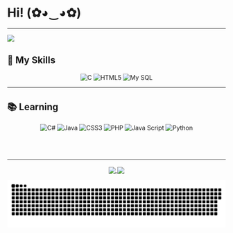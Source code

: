 # Hi! (✿◕‿◕✿)
<hr>

<img align="left" src="https://cdn.pixabay.com/photo/2014/09/03/20/15/shoes-434918__340.jpg" style="max-width:100%;"></img>
<br>

## 🌟 My Skills
<div align="center">
<img align="center" src="https://cdn.jsdelivr.net/gh/devicons/devicon/icons/c/c-line.svg" alt="C" width="40" height="40" style="max-width:100%;"></img>
<img align="center" src="https://cdn.jsdelivr.net/gh/devicons/devicon/icons/html5/html5-plain.svg" alt="HTML5" width="40" height="40" style="max-width:100%;"></img>
<img align="center" src="https://cdn.jsdelivr.net/gh/devicons/devicon/icons/mysql/mysql-plain.svg" alt="My SQL" width="40" height="40" style="max-width:100%;"></img>
<hr>
</div>

## 📚 Learning
<div align="center">
<img align="center" src="https://cdn.jsdelivr.net/gh/devicons/devicon/icons/csharp/csharp-line.svg" alt="C#" width="40" height="40" style="max-width:100%;"></img>
<img align="center" src="https://cdn.jsdelivr.net/gh/devicons/devicon/icons/java/java-plain.svg" alt="Java" width="40" height="40" style="max-width:100%;"></img>
<img align="center" src="https://cdn.jsdelivr.net/gh/devicons/devicon/icons/css3/css3-plain.svg" alt="CSS3" width="40" height="40" style="max-width:100%;"></img>
<img align="center" src="https://cdn.jsdelivr.net/gh/devicons/devicon/icons/php/php-plain.svg" alt="PHP" width="40" height="40" style="max-width:100%;"></img>
<img align="center" src="https://cdn.jsdelivr.net/gh/devicons/devicon/icons/javascript/javascript-plain.svg" alt="Java Script" width="40" height="40" style="max-width:100%;"></img>
<img align="center" src="https://cdn.jsdelivr.net/gh/devicons/devicon/icons/python/python-plain.svg" alt="Python" width="40" height="40" style="max-width:100%;"></img><br><br><br><br><hr>
</div>

<div align="center"> 
  <a href="https://github.com/Anai013">
  <img height="167em" align="center" src="https://github-readme-stats.vercel.app/api?username=Anai013&show_icons=true&theme=jolly&include_all_commits=true&count_private=true"/>
  <img height="167em" align="center" src="https://github-readme-stats.vercel.app/api/top-langs/?username=Anai013&&layout=compact&hide=shell&theme=jolly"/>

  ![Snake animation](https://github.com/Anai013/Anai013/blob/output/github-contribution-grid-snake.svg)
  </div>
<!--
**Anai013/Anai013** is a ✨ _special_ ✨ repository because its `README.md` (this file) appears on your GitHub profile.

Here are some ideas to get you started:

- 🔭 I’m currently working on ...
- 🌱 I’m currently learning ...
- 👯 I’m looking to collaborate on ...
- 🤔 I’m looking for help with ...
- 💬 Ask me about ...
- 📫 How to reach me: ...
- 😄 Pronouns: ...
- ⚡ Fun fact: ...

## Connect with me
<a href="https://https://www.linkedin.com/in/anaí/" target="_blank">
<img alt="Anaí - linkedin" width="40" height="40" src="https://cdn.jsdelivr.net/gh/devicons/devicon/icons/linkedin/linkedin-original.svg">
</a><hr>

-->
